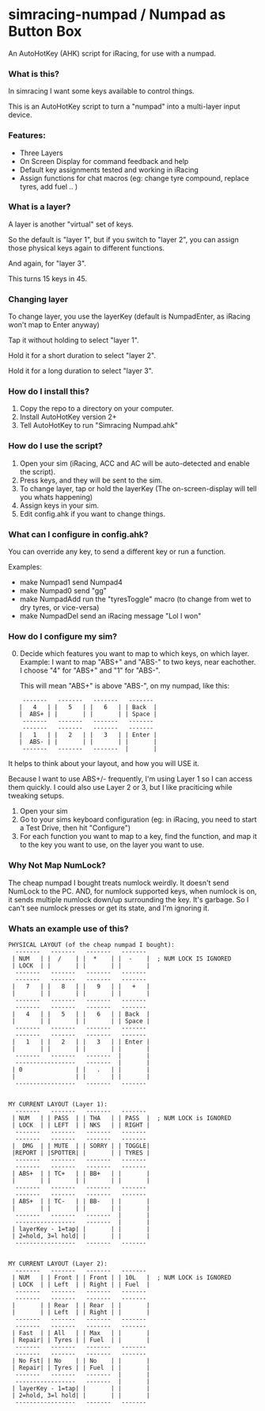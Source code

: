 # simracing-numpad / Numpad as Button Box
An AutoHotKey (AHK) script for iRacing, for use with a numpad.

### What is this? 

In simracing I want some keys available to control things.

This is an AutoHotKey script to turn a "numpad" into a multi-layer input device. 

### Features:

- Three Layers
- On Screen Display for command feedback and help
- Default key assignments tested and working in iRacing
- Assign functions for chat macros (eg: change tyre compound, replace tyres, add fuel .. )

### What is a layer?

A layer is another "virtual" set of keys. 

So the default is "layer 1", but if you switch to "layer 2", you can assign those physical keys again to different functions.

And again, for "layer 3".

This turns 15 keys in 45.

### Changing layer

To change layer, you use the layerKey (default is NumpadEnter, as iRacing won't map to Enter anyway)

Tap it without holding to select "layer 1".

Hold it for a short duration to select "layer 2".

Hold it for a long duration to select "layer 3".

### How do I install this?

1. Copy the repo to a directory on your computer.
2. Install AutoHotKey version 2+
3. Tell AutoHotKey to run "Simracing Numpad.ahk"

### How do I use the script?

1. Open your sim (iRacing, ACC and AC will be auto-detected and enable the script).
2. Press keys, and they will be sent to the sim.
3. To change layer, tap or hold the layerKey (The on-screen-display will tell you whats happening) 
2. Assign keys in your sim.
4. Edit config.ahk if you want to change things.

### What can I configure in config.ahk?

You can override any key, to send a different key or run a function.

Examples:
- make Numpad1 send Numpad4
- make Numpad0 send "gg"
- make NumpadAdd run the "tyresToggle" macro (to change from wet to dry tyres, or vice-versa)
- make NumpadDel send an iRacing message "Lol I won"

### How do I configure my sim?

0. Decide which features you want to map to which keys, on which layer.
  Example: 
    I want to map "ABS+" and "ABS-" to two keys, near eachother. I choose "4" for "ABS+" and "1" for "ABS-".   
 
   This will mean "ABS+" is above "ABS-", on my numpad, like this:

```text
    -------   -------   -------   -------
   |   4   | |   5   | |   6   | | Back  |  
   |  ABS+ | |       | |       | | Space | 
    -------   -------   -------   ------- 
    -------   -------   -------   -------
   |   1   | |   2   | |   3   | | Enter |  
   |  ABS- | |       | |       | |       | 
    -------   -------   -------  |       |
```
   It helps to think about your layout, and how you will USE it.

   Because I want to use ABS+/- frequently, I'm using Layer 1 so I can access them quickly. 
   I could also use Layer 2 or 3, but I like praciticing while tweaking setups.
 
1. Open your sim
2. Go to your sims keyboard configuration (eg: in iRacing, you need to start a Test Drive, then hit "Configure")
3. For each function you want to map to a key, find the function, and map it to the key you want to use, on the layer you want to use.



### Why Not Map NumLock?

The cheap numpad I bought treats numlock weirdly. It doesn't send NumLock to the PC.
AND, for numlock supported keys, when numlock is on, it sends multiple numlock down/up surrounding the key. It's garbage.
So I can't see numlock presses or get its state, and I'm ignoring it.


### Whats an example use of this?

```
PHYSICAL LAYOUT (of the cheap numpad I bought):
  -------   -------   -------   -------
 | NUM   | |  /    | |  *    | |  -    |  ; NUM LOCK IS IGNORED
 | LOCK  | |       | |       | |       |
  -------   -------   -------   -------
  -------   -------   -------   -------
 |   7   | |   8   | |   9   | |   +   |
 |       | |       | |       | |       |
  -------   -------   -------   -------
  -------   -------   -------   -------
 |   4   | |   5   | |   6   | | Back  |
 |       | |       | |       | | Space |
  -------   -------   -------   -------
  -------   -------   -------   -------
 |   1   | |   2   | |   3   | | Enter |
 |       | |       | |       | |       |
  -------   -------   -------  |       |
  -----------------   -------  |       |
 | 0               | |   .   | |       |
 |                 | |       | |       |
  -----------------   -------   -------


MY CURRENT LAYOUT (Layer 1):
  -------   -------   -------   -------
 | NUM   | | PASS  | | THA   | | PASS  |  ; NUM LOCK is IGNORED
 | LOCK  | | LEFT  | | NKS   | | RIGHT |
  -------   -------   -------   -------
  -------   -------   -------   -------
 |  DMG  | | MUTE  | | SORRY | | TOGGLE|  
 |REPORT | |SPOTTER| |       | | TYRES |
  -------   -------   -------   -------
  -------   -------   -------   -------
 | ABS+  | | TC+   | | BB+   | |       |
 |       | |       | |       | |       |
  -------   -------   -------   -------
  -------   -------   -------   -------
 | ABS+  | | TC-   | | BB-   | |       |
 |       | |       | |       | |       |
  -------   -------   -------  |       |
  -----------------   -------  |       |
 | layerKey - 1=tap| |       | |       |
 | 2=hold, 3=l hold| |       | |       |
  -----------------   -------   -------


MY CURRENT LAYOUT (Layer 2):
  -------   -------   -------   -------
 | NUM   | | Front | | Front | | 10L   |  ; NUM LOCK is IGNORED
 | LOCK  | | Left  | | Right | | Fuel  |
  -------   -------   -------   -------
  -------   -------   -------   -------
 |       | | Rear  | | Rear  | |       |  
 |       | | Left  | | Right | |       |
  -------   -------   -------   -------
  -------   -------   -------   -------
 | Fast  | | All   | | Max   | |       |
 | Repair| | Tyres | | Fuel  | |       |
  -------   -------   -------   -------
  -------   -------   -------   -------
 | No Fst| | No    | | No    | |       |
 | Repair| | Tyres | | Fuel  | |       |
  -------   -------   -------  |       |
  -----------------   -------  |       |
 | layerKey - 1=tap| |       | |       |
 | 2=hold, 3=l hold| |       | |       |
  -----------------   -------   -------

```
